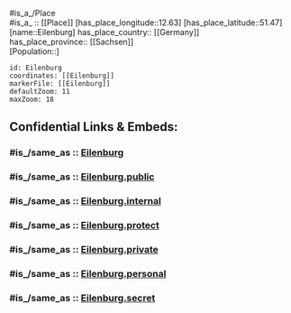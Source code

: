 ﻿---
confidential: public
isDeleted: false
location:
- 51.47
- 12.63
mapmarker: city
mapzoom:
- 7
- 12
SpocWebEntityId: 29998
tags:
- geo/City
type: City
---

#is_a_/Place  
#is_a_ :: [[Place]] 
[has_place_longitude::12.63] 
[has_place_latitude::51.47] 
[name::Eilenburg] 
has_place_country:: [[Germany]]  
has_place_province:: [[Sachsen]]  
[Population::] 



```leaflet
id: Eilenburg
coordinates: [[Eilenburg]] 
markerFile: [[Eilenburg]] 
defaultZoom: 11 
maxZoom: 18
```


## Confidential Links & Embeds: 

### #is_/same_as :: [Eilenburg](/_Standards/Earth/Continent/Europe/Europe~Central/Germany/Germany~East/Sachsen/counties~Sachsen/Nordsachsen/cities~Nordsachsen/Eilenburg.md) 

### #is_/same_as :: [Eilenburg.public](/_public/Earth/Continent/Europe/Europe~Central/Germany/Germany~East/Sachsen/counties~Sachsen/Nordsachsen/cities~Nordsachsen/Eilenburg.public.md) 

### #is_/same_as :: [Eilenburg.internal](/_internal/Earth/Continent/Europe/Europe~Central/Germany/Germany~East/Sachsen/counties~Sachsen/Nordsachsen/cities~Nordsachsen/Eilenburg.internal.md) 

### #is_/same_as :: [Eilenburg.protect](/_protect/Earth/Continent/Europe/Europe~Central/Germany/Germany~East/Sachsen/counties~Sachsen/Nordsachsen/cities~Nordsachsen/Eilenburg.protect.md) 

### #is_/same_as :: [Eilenburg.private](/_private/Earth/Continent/Europe/Europe~Central/Germany/Germany~East/Sachsen/counties~Sachsen/Nordsachsen/cities~Nordsachsen/Eilenburg.private.md) 

### #is_/same_as :: [Eilenburg.personal](/_personal/Earth/Continent/Europe/Europe~Central/Germany/Germany~East/Sachsen/counties~Sachsen/Nordsachsen/cities~Nordsachsen/Eilenburg.personal.md) 

### #is_/same_as :: [Eilenburg.secret](/_secret/Earth/Continent/Europe/Europe~Central/Germany/Germany~East/Sachsen/counties~Sachsen/Nordsachsen/cities~Nordsachsen/Eilenburg.secret.md)

